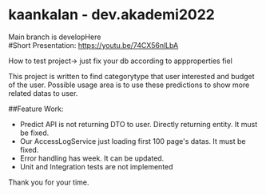 # kaankalan - dev.akademi2022

Main branch is developHere
<br>
#Short Presentation:  https://youtu.be/74CX56nlLbA


How to test project-> just fix your db according to appproperties fiel

This project is written to find categorytype that user interested and budget of the user.
Possible usage area is to use these predictions to show more related datas to user.

##Feature Work: 
* Predict API is not returning DTO to user. Directly returning entity. It must be fixed.
* Our AccessLogService just loading first 100 page's datas. It must be fixed.
* Error handling has week. It can be updated.
* Unit and Integration tests are not implemented

Thank you for your time. 